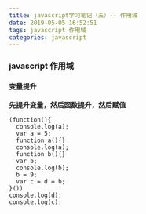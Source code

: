 ```yaml
---
title: javascript学习笔记（五）-- 作用域
date: 2019-05-05 16:52:51
tags: javascript 作用域
categories: javascript
---
```


### javascript 作用域

#### 变量提升

**先提升变量，然后函数提升，然后赋值**

```
(function(){
  console.log(a);
  var a = 5;
  function a(){}
  console.log(a);
  function b(){}
  var b;
  console.log(b);
  b = 9;
  var c = d = b;
}())
console.log(d);
console.log(c);
```